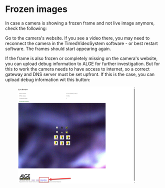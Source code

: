 # Frozen images

In case a camera is showing a frozen frame and not live image anymore, check the following:

Go to the camera's website. If you see a video there, you may need to reconnect the camera in the TimedVideoSystem software - or best restart software. The frames should start appearing again.&#x20;

If the frame is also frozen or completely missing on the camera's website, you can upload debug information to ALGE for further investigation. But for this to work the camera needs to have access to internet, so a correct gateway and DNS server must be set upfront. If this is the case, you can upload debug information wit this button:&#x20;

<figure><img src="../../.gitbook/assets/image (1).png" alt="" width="375"><figcaption></figcaption></figure>

